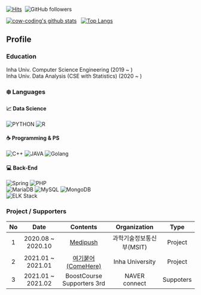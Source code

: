 [![Hits](https://hits.seeyoufarm.com/api/count/incr/badge.svg?url=https%3A%2F%2Fgithub.com%2Fcow-coding&count_bg=%232DD5B9&title_bg=%23555555&icon=github.svg&icon_color=%23E7E7E7&title=hits&edge_flat=false)](https://hits.seeyoufarm.com)&nbsp; ![GitHub followers](https://img.shields.io/github/followers/cow-coding?style=social)

[![cow-coding's github stats](https://github-readme-stats.vercel.app/api?username=cow-coding)](https://github.com/anuraghazra/github-readme-stats) &nbsp;&nbsp;[![Top Langs](https://github-readme-stats.vercel.app/api/top-langs/?username=cow-coding&layout=compact)](https://github.com/anuraghazra/github-readme-stats)

## Profile
### Education
Inha Univ. Computer Science Engineering (2019 ~ )  
Inha Univ. Data Analysis (CSE with Statistics) (2020 ~ )

### :snowflake: Languages

#### :chart_with_upwards_trend: Data Science
![PYTHON](https://img.shields.io/badge/PYTHON-%E2%98%85%E2%98%85%E2%98%85%E2%98%85%E2%98%86-3776AB?style=plastic&logo=Python&logoColor=white) ![R](https://img.shields.io/badge/R-%E2%98%85%E2%98%85%E2%98%85%E2%98%86%E2%98%86-276DC3?style=plastic&logo=R&logoColor=white)

#### :coffee: Programming & PS
![C++](https://img.shields.io/badge/C++-%E2%98%85%E2%98%85%E2%98%85%E2%98%85%E2%98%86-00897B?style=plastic&logo=c%2B%2B&logoColor=white) ![JAVA](https://img.shields.io/badge/JAVA-%E2%98%85%E2%98%85%E2%98%85%E2%98%86%E2%98%86-E37400?style=plastic&logo=Java&logoColor=white) ![Golang](https://img.shields.io/badge/Go-%E2%98%85%E2%98%85%E2%98%86%E2%98%86%E2%98%86-00ADD8?style=plastic&logo=Go&logoColor=white)  

#### :computer: Back-End
![Spring](https://img.shields.io/badge/Spring-%E2%98%85%E2%98%85%E2%98%86%E2%98%86%E2%98%86-6DB33F?style=plastic&logo=Spring&logoColor=white) ![PHP](https://img.shields.io/badge/PHP-%E2%98%85%E2%98%85%E2%98%86%E2%98%86%E2%98%86-777BB4?style=plastic&logo=php&logoColor=white)  
![MariaDB](https://img.shields.io/badge/MariaDB-%E2%98%85%E2%98%85%E2%98%85%E2%98%86%E2%98%86-003545?style=plastic&logo=MariaDB&logoColor=white) ![MySQL](https://img.shields.io/badge/MySQL-%E2%98%85%E2%98%85%E2%98%85%E2%98%86%E2%98%86-4479A1?style=plastic&logo=MySQL&logoColor=white) ![MongoDB](https://img.shields.io/badge/MongoDB-%E2%98%85%E2%98%85%E2%98%86%E2%98%86%E2%98%86-47A248?style=plastic&logo=MongoDB&logoColor=white)  
![ELK Stack](https://img.shields.io/badge/ELK-%E2%98%85%E2%98%86%E2%98%86%E2%98%86%E2%98%86-005571?style=plastic&logo=elastic%20stack&logoColor=white)

### Project / Supporters
| No 	|        Date       	|        Contents        	|  Organization 	|  Type 	|
|:--:	|:-----------------:	|:----------------------:	|:-------------:	|:-------------:	|
|  1 	| 2020.08 ~ 2020.10 	|        [Medipush](https://github.com/Medipush)        	| 과학기술정보통신부(MSIT)  	| Project  	|
|  2 	| 2021.01 ~ 2021.01 	| [여기붙어(ComeHere)](https://github.com/7Princesses/ComeHere) 	| Inha University 	| Project  	|
|  3 	| 2021.01 ~ 2021.02 	| BoostCourse Supporters 3rd 	| NAVER connect 	| Suppoters  	|
